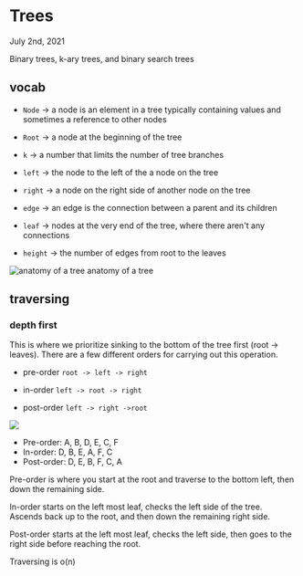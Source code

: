 # Trees

July 2nd, 2021

Binary trees, k-ary trees, and binary search trees

## vocab

- `Node` -> a node is an element in a tree typically containing values and sometimes a reference to other nodes

- `Root` -> a node at the beginning of the tree

- `k` -> a number that limits the number of tree branches

- `left` -> the node to the left of the a node on the tree

- `right` -> a node on the right side of another node on the tree

- `edge` -> an edge is the connection between a parent and its children

- `leaf` -> nodes at the very end of the tree, where there aren't any connections

- `height` -> the number of edges from root to the leaves

![anatomy of a tree](https://codefellows.github.io/common_curriculum/data_structures_and_algorithms/Code_401/class-15/resources/images/BinaryTree1.PNG)
anatomy of a tree

## traversing

### depth first

This is where we prioritize sinking to the bottom of the tree first (root -> leaves). There are a few different orders for carrying out this operation.

- pre-order `root -> left -> right`

- in-order `left -> root -> right`

- post-order `left -> right ->root`

![](https://codefellows.github.io/common_curriculum/data_structures_and_algorithms/Code_401/class-15/resources/images/tree-example.png)

- Pre-order: A, B, D, E, C, F
- In-order: D, B, E, A, F, C
- Post-order: D, E, B, F, C, A

Pre-order is where you start at the root and traverse to the bottom left, then down the remaining side.

In-order starts on the left most leaf, checks the left side of the tree. Ascends back up to the root, and then down the remaining right side.

Post-order starts at the left most leaf, checks the left side, then goes to the right side before reaching the root.

Traversing is o(n)


